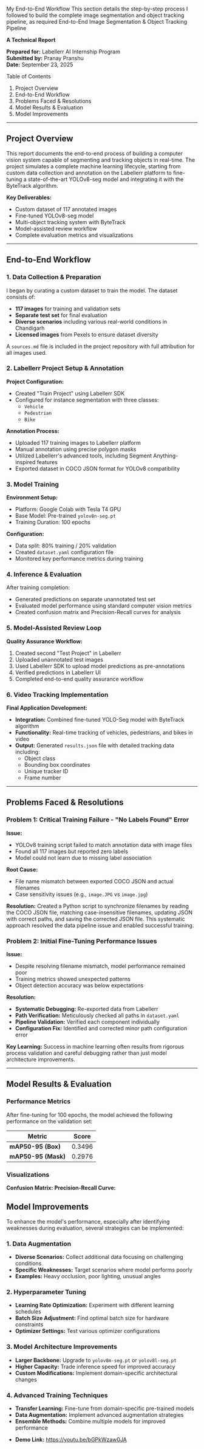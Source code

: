 My End-to-End Workflow
This section details the step-by-step process I followed to build the complete image segmentation and object tracking pipeline, as required End-to-End Image Segmentation & Object Tracking Pipeline

**A Technical Report**

**Prepared for:** Labellerr AI Internship Program  
**Submitted by:** Pranay Pranshu  
**Date:** September 23, 2025


Table of Contents

1. Project Overview
2. End-to-End Workflow
3. Problems Faced & Resolutions
4. Model Results & Evaluation
5. Model Improvements

---

## Project Overview

This report documents the end-to-end process of building a computer vision system capable of segmenting and tracking objects in real-time. The project simulates a complete machine learning lifecycle, starting from custom data collection and annotation on the Labellerr platform to fine-tuning a state-of-the-art YOLOv8-seg model and integrating it with the ByteTrack algorithm.

**Key Deliverables:**
- Custom dataset of 117 annotated images
- Fine-tuned YOLOv8-seg model
- Multi-object tracking system with ByteTrack
- Model-assisted review workflow
- Complete evaluation metrics and visualizations

---

## End-to-End Workflow

### 1. Data Collection & Preparation

I began by curating a custom dataset to train the model. The dataset consists of:
- **117 images** for training and validation sets
- **Separate test set** for final evaluation
- **Diverse scenarios** including various real-world conditions in Chandigarh
- **Licensed images** from Pexels to ensure dataset diversity

A `sources.md` file is included in the project repository with full attribution for all images used.

### 2. Labellerr Project Setup & Annotation

**Project Configuration:**
- Created "Train Project" using Labellerr SDK
- Configured for instance segmentation with three classes:
  - `Vehicle`
  - `Pedestrian` 
  - `Bike`

**Annotation Process:**
- Uploaded 117 training images to Labellerr platform
- Manual annotation using precise polygon masks
- Utilized Labellerr's advanced tools, including Segment Anything-inspired features
- Exported dataset in COCO JSON format for YOLOv8 compatibility

### 3. Model Training

**Environment Setup:**
- Platform: Google Colab with Tesla T4 GPU
- Base Model: Pre-trained `yolov8n-seg.pt`
- Training Duration: 100 epochs

**Configuration:**
- Data split: 80% training / 20% validation
- Created `dataset.yaml` configuration file
- Monitored key performance metrics during training

### 4. Inference & Evaluation

After training completion:
- Generated predictions on separate unannotated test set
- Evaluated model performance using standard computer vision metrics
- Created confusion matrix and Precision-Recall curves for analysis

### 5. Model-Assisted Review Loop

**Quality Assurance Workflow:**
1. Created second "Test Project" in Labellerr
2. Uploaded unannotated test images
3. Used Labellerr SDK to upload model predictions as pre-annotations
4. Verified predictions in Labellerr UI
5. Completed end-to-end quality assurance workflow

### 6. Video Tracking Implementation

**Final Application Development:**
- **Integration:** Combined fine-tuned YOLO-Seg model with ByteTrack algorithm
- **Functionality:** Real-time tracking of vehicles, pedestrians, and bikes in video
- **Output:** Generated `results.json` file with detailed tracking data including:
  - Object class
  - Bounding box coordinates
  - Unique tracker ID
  - Frame number

---

## Problems Faced & Resolutions

### Problem 1: Critical Training Failure - "No Labels Found" Error

**Issue:**
- YOLOv8 training script failed to match annotation data with image files
- Found all 117 images but reported zero labels
- Model could not learn due to missing label association

**Root Cause:**
- File name mismatch between exported COCO JSON and actual filenames
- Case sensitivity issues (e.g., `image.JPG` vs `image.jpg`)

**Resolution:**
Created a Python script to synchronize filenames by reading the COCO JSON file, matching case-insensitive filenames, updating JSON with correct paths, and saving the corrected JSON file. This systematic approach resolved the data pipeline issue and enabled successful training.

### Problem 2: Initial Fine-Tuning Performance Issues

**Issue:**
- Despite resolving filename mismatch, model performance remained poor
- Training metrics showed unexpected patterns
- Object detection accuracy was below expectations

**Resolution:**
- **Systematic Debugging:** Re-exported data from Labellerr
- **Path Verification:** Meticulously checked all paths in `dataset.yaml`
- **Pipeline Validation:** Verified each component individually
- **Configuration Fix:** Identified and corrected minor path configuration error

**Key Learning:** Success in machine learning often results from rigorous process validation and careful debugging rather than just model architecture improvements.

---

## Model Results & Evaluation

### Performance Metrics

After fine-tuning for 100 epochs, the model achieved the following performance on the validation set:

| Metric | Score |
|--------|-------|
| **mAP50-95 (Box)** | 0.3496 
| **mAP50-95 (Mask)** | 0.2976 |

### Visualizations

**Confusion Matrix:**
**Precision-Recall Curve:**


## Model Improvements

To enhance the model's performance, especially after identifying weaknesses during evaluation, several strategies can be implemented:

### 1. Data Augmentation
- **Diverse Scenarios:** Collect additional data focusing on challenging conditions
- **Specific Weaknesses:** Target scenarios where model performs poorly
- **Examples:** Heavy occlusion, poor lighting, unusual angles

### 2. Hyperparameter Tuning
- **Learning Rate Optimization:** Experiment with different learning schedules
- **Batch Size Adjustment:** Find optimal batch size for hardware constraints
- **Optimizer Settings:** Test various optimizer configurations

### 3. Model Architecture Improvements
- **Larger Backbone:** Upgrade to `yolov8m-seg.pt` or `yolov8l-seg.pt`
- **Higher Capacity:** Trade inference speed for improved accuracy
- **Custom Modifications:** Implement domain-specific architectural changes

### 4. Advanced Training Techniques
- **Transfer Learning:** Fine-tune from domain-specific pre-trained models
- **Data Augmentation:** Implement advanced augmentation strategies
- **Ensemble Methods:** Combine multiple models for improved performance



* **Demo Link:** https://youtu.be/bGPkWzaw0JA








